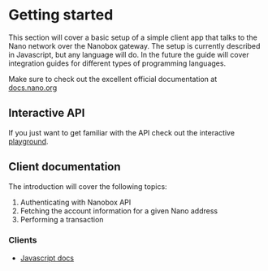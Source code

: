 # Getting started

This section will cover a basic setup of a simple client app
that talks to the Nano network over the Nanobox gateway. The setup is currently described
in Javascript, but any language will do. In the future the guide will cover integration guides 
for different types of programming languages.

Make sure to check out the excellent official documentation at [docs.nano.org](https://docs.nano.org/)

## Interactive API

If you just want to get familiar with the API check out the interactive [playground](/api-docs/nano-api/).

## Client documentation

The introduction will cover the following topics:

1. Authenticating with Nanobox API
2. Fetching the account information for a given Nano address
3. Performing a transaction

### Clients

* [Javascript docs](/api-docs/js)
